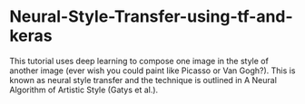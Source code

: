 # Neural-Style-Transfer-using-tf-and-keras
This tutorial uses deep learning to compose one image in the style of another image (ever wish you could paint like Picasso or Van Gogh?). This is known as neural style transfer and the technique is outlined in A Neural Algorithm of Artistic Style (Gatys et al.).
